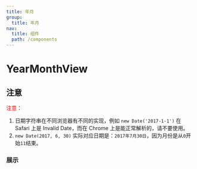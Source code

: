 ```yaml
---
title: 年月
group: 
  title: 年月
nav:
  title: 组件
  path: /components
---
```


# YearMonthView
## 注意
<font color='red'>注意</font>：
1. 日期字符串在不同浏览器有不同的实现，例如 `new Date('2017-1-1')` 在 Safari 上是 Invalid Date，而在 Chrome 上是能正常解析的，请不要使用。
2. `new Date(2017, 6, 30)` 实际对应日期是：`2017年7月30日`，因为月份是从`0`开始`11`结束。

### 展示

<code src="./demos/demo.tsx" />
<API/>